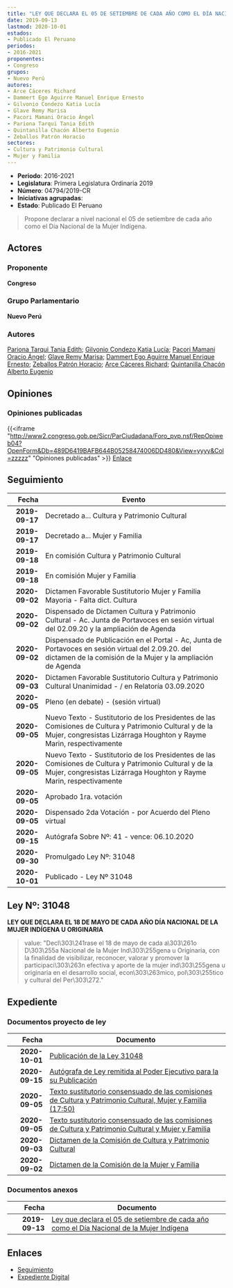 ```yaml
---
title: "LEY QUE DECLARA EL 05 DE SETIEMBRE DE CADA AÑO COMO EL DÍA NACIONAL DE LA MUJER INDÍGENA"
date: 2019-09-13
lastmod: 2020-10-01
estados:
- Publicado El Peruano
periodos:
- 2016-2021
proponentes:
- Congreso
grupos:
- Nuevo Perú
autores:
- Arce Cáceres Richard
- Dammert Ego Aguirre Manuel Enrique Ernesto
- Gilvonio Condezo Katia Lucía
- Glave Remy Marisa
- Pacori Mamani Oracio Ángel
- Pariona Tarqui Tania Edith
- Quintanilla Chacón Alberto Eugenio
- Zeballos Patrón Horacio
sectores:
- Cultura y Patrimonio Cultural
- Mujer y Familia
---
```

- **Periodo**: 2016-2021
- **Legislatura**: Primera Legislatura Ordinaria 2019
- **Número**: 04794/2019-CR
- **Iniciativas agrupadas**: 
- **Estado**: Publicado El Peruano

> Propone declarar a nivel nacional el 05 de setiembre de cada año como el Día Nacional de la Mujer Indígena.


## Actores

### Proponente

**Congreso**

### Grupo Parlamentario

**Nuevo Perú**

### Autores

[Pariona Tarqui Tania Edith](mailto:mailto:tpariona@congreso.gob.pe); [Gilvonio Condezo Katia Lucía](mailto:mailto:kgilvonio@congreso.gob.pe); [Pacori Mamani Oracio Ángel](mailto:mailto:opacori@congreso.gob.pe); [Glave Remy Marisa](mailto:mailto:mglave@congreso.gob.pe); [Dammert Ego Aguirre Manuel Enrique Ernesto](mailto:mailto:mdammert@congreso.gob.pe); [Zeballos Patrón Horacio](mailto:mailto:hzeballos@congreso.gob.pe); [Arce Cáceres Richard](mailto:mailto:rarce@congreso.gob.pe); [Quintanilla Chacón Alberto Eugenio](mailto:mailto:aquintanilla@congreso.gob.pe)

## Opiniones

### Opiniones publicadas

{{<iframe "http://www2.congreso.gob.pe/Sicr/ParCiudadana/Foro_pvp.nsf/RepOpiweb04?OpenForm&Db=489D6419BAFB644B05258474006DD480&View=yyyy&Col=zzzzz" "Opiniones publicadas" >}}
[Enlace](http://www2.congreso.gob.pe/Sicr/ParCiudadana/Foro_pvp.nsf/RepOpiweb04?OpenForm&Db=489D6419BAFB644B05258474006DD480&View=yyyy&Col=zzzzz)


## Seguimiento

| Fecha | Evento |
|------:|--------|
| **2019-09-17** | Decretado a... Cultura y Patrimonio Cultural |
| **2019-09-17** | Decretado a... Mujer y Familia |
| **2019-09-18** | En comisión Cultura y Patrimonio Cultural |
| **2019-09-18** | En comisión Mujer y Familia |
| **2020-09-02** | Dictamen Favorable Sustitutorio Mujer y Familia Mayoria - Falta dict. Cultura |
| **2020-09-02** | Dispensado de Dictamen Cultura y Patrimonio Cultural - Ac. Junta de Portavoces en sesión virtual del 02.09.20 y la ampliación de Agenda |
| **2020-09-02** | Dispensado de Publicación en el Portal - Ac, Junta de Portavoces en sesión virtual del 2.09.20. del dictamen de la comisión de la Mujer y la ampliación de Agenda |
| **2020-09-03** | Dictamen Favorable Sustitutorio Cultura y Patrimonio Cultural Unanimidad - / en Relatoría 03.09.2020 |
| **2020-09-05** | Pleno (en debate) - (sesión virtual) |
| **2020-09-05** | Nuevo Texto - Sustitutorio de los Presidentes de las Comisiones de Cultura y Patrimonio Cultural y de la Mujer, congresistas Lizárraga Houghton y Rayme Marin, respectivamente |
| **2020-09-05** | Nuevo Texto - Sustitutorio de los Presidentes de las Comisiones de Cultura y Patrimonio Cultural y de la Mujer, congresistas Lizárraga Houghton y Rayme Marin, respectivamente |
| **2020-09-05** | Aprobado 1ra. votación |
| **2020-09-05** | Dispensado 2da Votación - por Acuerdo del Pleno virtual |
| **2020-09-15** | Autógrafa Sobre Nº: 41 - vence: 06.10.2020 |
| **2020-09-30** | Promulgado Ley Nº: 31048 |
| **2020-10-01** | Publicado - Ley Nº 31048 |

## Ley Nº: 31048

**LEY QUE DECLARA EL 18 DE MAYO DE CADA AÑO DÍA NACIONAL DE LA MUJER INDÍGENA U ORIGINARIA**

> value: "Decl\303\241rase el 18 de mayo de cada a\303\261o D\303\255a Nacional de la Mujer Ind\303\255gena u Originaria, con la finalidad de visibilizar, reconocer, valorar y promover la participaci\303\263n efectiva y aporte de la mujer ind\303\255gena u originaria en el desarrollo social, econ\303\263mico, pol\303\255tico y cultural del Per\303\272."


## Expediente

### Documentos proyecto de ley

| Fecha | Documento |
|------:|-----------|
| **2020-10-01** | [Publicación de la Ley 31048](http://www.leyes.congreso.gob.pe/Documentos/2016_2021/ADLP/Normas_Legales/31048-LEY.pdf) |
| **2020-09-15** | [Autógrafa de Ley remitida al Poder Ejecutivo para la su Publicación](http://www.leyes.congreso.gob.pe/Documentos/2016_2021/Autografas/Ley_y_de_Resolucion_Legislativa/AU04794-20200915.pdf) |
| **2020-09-05** | [Texto sustitutorio consensuado de las comisiones de Cultura y Patrimonio Cultural, Mujer y Familia (17:50)](http://www.leyes.congreso.gob.pe/Documentos/2016_2021/Texto_Sustitutorio/Consensuado/TSC0479420200905.pdf1.pdf) |
| **2020-09-05** | [Texto sustitutorio consensuado de las comisiones de Cultura y Patrimonio Cultural y Mujer y Familia](http://www.leyes.congreso.gob.pe/Documentos/2016_2021/Texto_Sustitutorio/Consensuado/TSC0479420200905.pdf) |
| **2020-09-03** | [Dictamen de la Comisión de Cultura y Patrimonio Cultural](http://www.leyes.congreso.gob.pe/Documentos/2016_2021/Dictamenes/Proyectos_de_Ley/04794DC05MAY-20200903.pdf) |
| **2020-09-02** | [Dictamen de la Comisión de la Mujer y Familia](http://www.leyes.congreso.gob.pe/Documentos/2016_2021/Dictamenes/Proyectos_de_Ley/04794DC16MAY-20200902.pdf) |

### Documentos anexos

| Fecha | Documento |
|------:|-----------|
| **2019-09-13** | [Ley que declara el 05 de setiembre de cada año como el Día Nacional de la Mujer Indígena](http://www.leyes.congreso.gob.pe/Documentos/2016_2021/Proyectos_de_Ley_y_de_Resoluciones_Legislativas/PL0479420190913.pdf) |

## Enlaces

- [Seguimiento](http://www2.congreso.gob.pe/Sicr/TraDocEstProc/CLProLey2016.nsf/f7fff46988ca05b1052578e100829cc7/a5062fccd67a2160052584740069396a?OpenDocument)
- [Expediente Digital](http://www2.congreso.gob.pe/Sicr/TraDocEstProc/Expvirt_2011.nsf/visbusqptramdoc1621/04794?opendocument)

